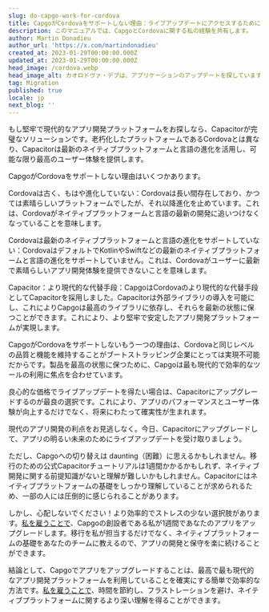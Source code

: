```yaml
---
slug: do-capgo-work-for-cordova
title: CapgoがCordovaをサポートしない理由：ライブアップデートにアクセスするためにアプリを更新してください。
description: このマニュアルでは、CapgoとCordovaに関する私の経験を共有します。
author: Martin Donadieu
author_url: 'https://x.com/martindonadieu'
created_at: 2023-01-29T00:00:00.000Z
updated_at: 2023-01-29T00:00:00.000Z
head_image: /cordova.webp
head_image_alt: カオロドヴァ・デブは、アプリケーションのアップデートを探しています。
tag: Migration
published: true
locale: jp
next_blog: ''
---
```


もし堅牢で現代的なアプリ開発プラットフォームをお探しなら、Capacitorが完璧なソリューションです。老朽化したプラットフォームであるCordovaとは異なり、Capacitorは最新のネイティブプラットフォームと言語の進化を活用し、可能な限り最高のユーザー体験を提供します。

CapgoがCordovaをサポートしない理由はいくつかあります。

Cordovaは古く、もはや進化していない：Cordovaは長い間存在しており、かつては素晴らしいプラットフォームでしたが、それ以降進化を止めています。これは、Cordovaがネイティブプラットフォームと言語の最新の開発に追いつけなくなっていることを意味します。

Cordovaは最新のネイティブプラットフォームと言語の進化をサポートしていない：CordovaはデフォルトでKotlinやSwiftなどの最新のネイティブプラットフォームと言語の進化をサポートしていません。これは、Cordovaがユーザーに最新で素晴らしいアプリ開発体験を提供できないことを意味します。

Capacitor：より現代的な代替手段：CapgoはCordovaのより現代的な代替手段としてCapacitorを採用しました。Capacitorは外部ライブラリの導入を可能にし、これによりCapgoは最高のライブラリに依存し、それらを最新の状態に保つことができます。これにより、より堅牢で安定したアプリ開発プラットフォームが実現します。

CapgoがCordovaをサポートしないもう一つの理由は、Cordovaと同じレベルの品質と機能を維持することがブートストラッピング企業にとっては実現不可能だからです。製品を最高の状態に保つために、Capgoは最も現代的で効率的なツールの利用に焦点を合わせています。

良心的な価格でライブアップデートを得たい場合は、Capacitorにアップグレードするのが最良の選択です。これにより、アプリのパフォーマンスとユーザー体験が向上するだけでなく、将来にわたって確実性が生まれます。

現代のアプリ開発の利点をお見逃しなく。今日、Capacitorにアップグレードして、アプリの明るい未来のためにライブアップデートを受け取りましょう。

ただし、Capgoへの切り替えは daunting（困難）に思えるかもしれません。移行のための公式Capacitorチュートリアルは1週間かかるかもしれず、ネイティブ開発に関する前提知識がないと理解が難しいかもしれません。Capacitorにはネイティブプラットフォームの基礎をしっかり理解していることが求められるため、一部の人には圧倒的に感じられることがあります。

しかし、心配しないでください！より効率的でストレスの少ない選択肢があります。[私を雇うことで](https://calcom/martindonadieu/convert-your-cordova-app-to-capacitor/)、Capgoの創設者である私が1週間であなたのアプリをアップグレードします。移行を私が担当するだけでなく、ネイティブプラットフォームの基礎をあなたのチームに教えるので、アプリの開発と保守を楽に続けることができます。

結論として、Capgoでアプリをアップグレードすることは、最高で最も現代的なアプリ開発プラットフォームを利用していることを確実にする簡単で効率的な方法です。[私を雇うことで](https://calcom/martindonadieu/convert-your-cordova-app-to-capacitor/)、時間を節約し、フラストレーションを避け、ネイティブプラットフォームに関するより深い理解を得ることができます。